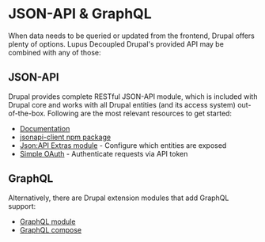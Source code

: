 # JSON-API & GraphQL

When data needs to be queried or updated from the frontend, Drupal offers plenty of options. Lupus Decoupled Drupal's provided API may be combined with any of those:

## JSON-API

Drupal provides complete RESTful JSON-API module, which is included with Drupal core and works with all Drupal entities (and its access system) out-of-the-box. Following are the most relevant resources to get started:

 * [Documentation](https://www.drupal.org/docs/core-modules-and-themes/core-modules/jsonapi-module
   )
 * [jsonapi-client npm package](https://www.npmjs.com/package/@drupal-api-client/json-api-client)
 * [Json:API Extras module](https://www.drupal.org/project/jsonapi_extras) - Configure which entities are exposed
 * [Simple OAuth](https://www.drupal.org/project/simple_oauth) - Authenticate requests via API token

## GraphQL

Alternatively, there are Drupal extension modules that add GraphQL support:

 * [GraphQL module](https://www.drupal.org/project/graphql/)
 * [GraphQL compose](https://www.drupal.org/project/graphql_compose)
